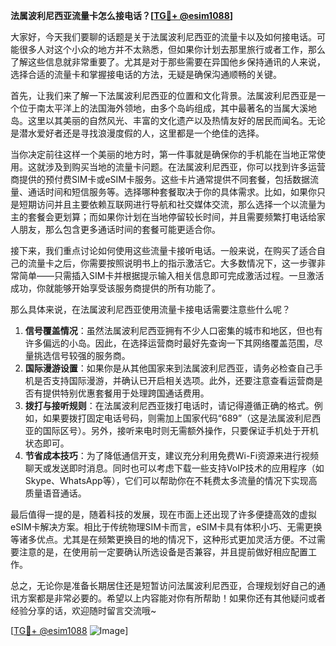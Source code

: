 **法属波利尼西亚流量卡怎么接电话？[[TG💪+ @esim1088](https://t.me/s/esim1088)]**

大家好，今天我们要聊的话题是关于法属波利尼西亚的流量卡以及如何接电话。可能很多人对这个小众的地方并不太熟悉，但如果你计划去那里旅行或者工作，那么了解这些信息就非常重要了。尤其是对于那些需要在异国他乡保持通讯的人来说，选择合适的流量卡和掌握接电话的方法，无疑是确保沟通顺畅的关键。

首先，让我们来了解一下法属波利尼西亚的位置和文化背景。法属波利尼西亚是一个位于南太平洋上的法国海外领地，由多个岛屿组成，其中最著名的当属大溪地岛。这里以其美丽的自然风光、丰富的文化遗产以及热情友好的居民而闻名。无论是潜水爱好者还是寻找浪漫度假的人，这里都是一个绝佳的选择。

当你决定前往这样一个美丽的地方时，第一件事就是确保你的手机能在当地正常使用。这就涉及到购买当地的流量卡问题。在法属波利尼西亚，你可以找到许多运营商提供的预付费SIM卡或eSIM卡服务。这些卡片通常提供不同套餐，包括数据流量、通话时间和短信服务等。选择哪种套餐取决于你的具体需求。比如，如果你只是短期访问并且主要依赖互联网进行导航和社交媒体交流，那么选择一个以流量为主的套餐会更划算；而如果你计划在当地停留较长时间，并且需要频繁打电话给家人朋友，那么包含更多通话时间的套餐可能更适合你。

接下来，我们重点讨论如何使用这些流量卡接听电话。一般来说，在购买了适合自己的流量卡之后，你需要按照说明书上的指示激活它。大多数情况下，这一步骤非常简单——只需插入SIM卡并根据提示输入相关信息即可完成激活过程。一旦激活成功，你就能够开始享受该服务商提供的所有功能了。

那么具体来说，在法属波利尼西亚使用流量卡接电话需要注意些什么呢？

1. **信号覆盖情况**：虽然法属波利尼西亚拥有不少人口密集的城市和地区，但也有许多偏远的小岛。因此，在选择运营商时最好先查询一下其网络覆盖范围，尽量挑选信号较强的服务商。
2. **国际漫游设置**：如果你是从其他国家来到法属波利尼西亚，请务必检查自己手机是否支持国际漫游，并确认已开启相关选项。此外，还要注意查看运营商是否有提供特别优惠套餐用于处理跨国通话费用。
3. **拨打与接听规则**：在法属波利尼西亚拨打电话时，请记得遵循正确的格式。例如，如果要拨打固定电话号码，则需加上国家代码“689”（这是法属波利尼西亚的国际区号）。另外，接听来电时则无需额外操作，只要保证手机处于开机状态即可。
4. **节省成本技巧**：为了降低通信开支，建议充分利用免费Wi-Fi资源来进行视频聊天或发送即时消息。同时也可以考虑下载一些支持VoIP技术的应用程序（如Skype、WhatsApp等），它们可以帮助你在不耗费太多流量的情况下实现高质量语音通话。

最后值得一提的是，随着科技的发展，现在市面上还出现了许多便捷高效的虚拟eSIM卡解决方案。相比于传统物理SIM卡而言，eSIM卡具有体积小巧、无需更换等诸多优点。尤其是在频繁更换目的地的情况下，这种形式更加灵活方便。不过需要注意的是，在使用前一定要确认所选设备是否兼容，并且提前做好相应配置工作。

总之，无论你是准备长期居住还是短暂访问法属波利尼西亚，合理规划好自己的通讯方案都是非常必要的。希望以上内容能对你有所帮助！如果你还有其他疑问或者经验分享的话，欢迎随时留言交流哦~

[[TG💪+ @esim1088](https://t.me/s/esim1088) ![Image](https://i.postimg.cc/4NQfJmqS/Snipaste-2025-05-13-00-14-12.png)]